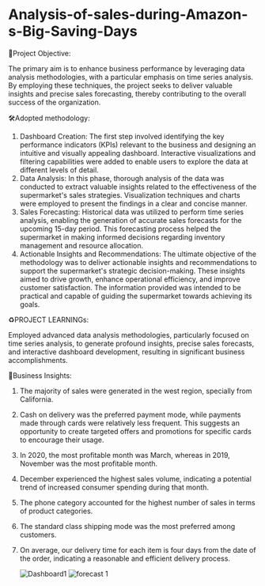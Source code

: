 # Analysis-of-sales-during-Amazon-s-Big-Saving-Days

🎯Project Objective:

The primary aim is to enhance business performance by leveraging data analysis methodologies, with a particular emphasis on time series analysis. By employing these techniques, the project seeks to deliver valuable insights and precise sales forecasting, thereby contributing to the overall success of the organization.

🛠️Adopted methodology:

1. Dashboard Creation: The first step involved identifying the key performance indicators (KPIs) relevant to the business and designing an intuitive and visually appealing dashboard. Interactive visualizations and filtering capabilities were added to enable users to explore the data at different levels of detail.
2. Data Analysis: In this phase, thorough analysis of the data was conducted to extract valuable insights related to the effectiveness of the supermarket's sales strategies. Visualization techniques and charts were employed to present the findings in a clear and concise manner.
3. Sales Forecasting: Historical data was utilized to perform time series analysis, enabling the generation of accurate sales forecasts for the upcoming 15-day period. This forecasting process helped the supermarket in making informed decisions regarding inventory management and resource allocation.
4. Actionable Insights and Recommendations: The ultimate objective of the methodology was to deliver actionable insights and recommendations to support the supermarket's strategic decision-making. These insights aimed to drive growth, enhance operational efficiency, and improve customer satisfaction. The information provided was intended to be practical and capable of guiding the supermarket towards achieving its goals.


♻️PROJECT LEARNINGs:

Employed advanced data analysis methodologies, particularly focused on time series analysis, to generate profound insights, precise sales forecasts, and interactive dashboard development, resulting in significant business accomplishments.

🔎Business Insights:

1. The majority of sales were generated in the west region, specially from California.
2. Cash on delivery was the preferred payment mode, while payments made through cards were relatively less frequent. This suggests an opportunity to create targeted offers and promotions for specific cards to encourage their usage.
3. In 2020, the most profitable month was March, whereas in 2019, November was the most profitable month.
4. December experienced the highest sales volume, indicating a potential trend of increased consumer spending during that month.
5. The phone category accounted for the highest number of sales in terms of product categories.
6. The standard class shipping mode was the most preferred among customers.
7. On average, our delivery time for each item is four days from the date of the order, indicating a reasonable and efficient delivery process.

   ![Dashboard1](https://github.com/DeepEnlighten/Analysis-of-sales-during-Amazon-s-Big-Saving-Days/assets/134684304/2455e6d9-6e43-40e5-a668-c619802b0e40)
   ![forecast 1](https://github.com/DeepEnlighten/Analysis-of-sales-during-Amazon-s-Big-Saving-Days/assets/134684304/3f2aaafb-c21a-4be4-a7fd-ccc31455ee1f)


